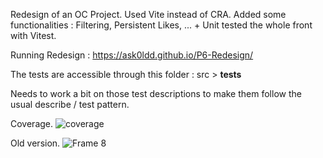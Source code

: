 Redesign of an OC Project. Used Vite instead of CRA. Added some functionalities : Filtering, Persistent Likes, ... + Unit tested the whole front with Vitest.

Running Redesign : https://ask0ldd.github.io/P6-Redesign/

The tests are accessible through this folder : src > __tests__

Needs to work a bit on those test descriptions to make them follow the usual describe / test pattern.

Coverage.
![coverage](https://user-images.githubusercontent.com/117862447/221330238-855dbe62-436d-4b2c-a4ab-54e955b4a30e.jpg)

Old version.
![Frame 8](https://user-images.githubusercontent.com/117862447/221330273-db469abe-c410-4d6d-a353-d5eba62d0d78.png)
